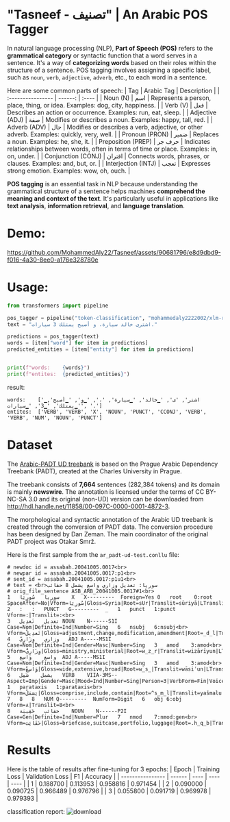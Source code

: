 # "Tasneef - تصنيف" | An Arabic POS Tagger
In natural language processing (NLP), **Part of Speech (POS)** refers to the **grammatical category** or syntactic function that a word serves in a sentence. It's a way of **categorizing words** based on their roles within the structure of a sentence. POS tagging involves assigning a specific label, such as `noun`, `verb`, `adjective`, `adverb`, etc., to each word in a sentence.

Here are some common parts of speech:
| Tag              | Arabic Tag | Description |
| :---------------- | ------: | :---- |
| Noun (N)        |   اسم   | Represents a person, place, thing, or idea. Examples: dog, city, happiness. |
| Verb (V)           |   فعل   | Describes an action or occurrence. Examples: run, eat, sleep. |
| Adjective (ADJ)    |  صفة   | Modifies or describes a noun. Examples: happy, tall, red. |
| Adverb (ADV) |  حال   | Modifies or describes a verb, adjective, or other adverb. Examples: quickly, very, well. |
| Pronoun (PRON) |  ضمير   | Replaces a noun. Examples: he, she, it. |
| Preposition (PREP) |  حرف جر   | Indicates relationships between words, often in terms of time or place. Examples: in, on, under. |
| Conjunction (CONJ) |  اقتران   | Connects words, phrases, or clauses. Examples: and, but, or. |
| Interjection (INTJ) |  تعجب   | Expresses strong emotion. Examples: wow, oh, ouch. |

**POS tagging** is an essential task in NLP because understanding the grammatical structure of a sentence helps machines **comprehend the meaning and context of the text**. It's particularly useful in applications like **text analysis**, **information retrieval**, and **language translation**.

# Demo:


https://github.com/MohammedAly22/Tasneef/assets/90681796/e8d9dbd9-f016-4a30-8ee0-a176e328780e



# Usage:
```python
from transformers import pipeline

pos_tagger = pipeline("token-classification", "mohammedaly2222002/xlm-roberta-base-finetuned-ud-arabic")
text = "اشترى خالد سيارة، و أصبح يمتلك 3 سيارات."

predictions = pos_tagger(text)
words = [item["word"] for item in predictions]
predicted_entities = [item["entity"] for item in predictions]


print(f"words:    {words}")
print(f"entites:  {predicted_entities}")
```

result:
```
words:    ['▁اشتر', 'ى', '▁خالد', '▁سيارة', '،', '▁و', '▁أصبح', '▁يمتلك', '▁3', '▁سيارات', '.']
entites:  ['VERB', 'VERB', 'X', 'NOUN', 'PUNCT', 'CCONJ', 'VERB', 'VERB', 'NUM', 'NOUN', 'PUNCT']
```

# Dataset
The [Arabic-PADT UD treebank](https://github.com/UniversalDependencies/UD_Arabic-PADT) is based on the Prague Arabic Dependency Treebank (PADT), created at the Charles University in Prague.

The treebank consists of **7,664** sentences (282,384 tokens) and its domain is mainly **newswire**. The annotation is licensed under the terms of CC BY-NC-SA 3.0 and its original (non-UD) version can be downloaded from http://hdl.handle.net/11858/00-097C-0000-0001-4872-3.

The morphological and syntactic annotation of the Arabic UD treebank is created through the conversion of PADT data. The conversion procedure has been designed by Dan Zeman. The main coordinator of the original PADT project was Otakar Smrž.

Here is the first sample from the `ar_padt-ud-test.conllu` file:
```
# newdoc id = assabah.20041005.0017<br>
# newpar id = assabah.20041005.0017:p1<br>
# sent_id = assabah.20041005.0017:p1u1<br>
# text = <br>سوريا: تعديل وزاري واسع يشمل 8 حقائب
# orig_file_sentence ASB_ARB_20041005.0017#1<br>
1	سوريا	سُورِيَا	X	X---------	Foreign=Yes	0	root	0:root	SpaceAfter=No|Vform=سُورِيَا|Gloss=Syria|Root=sUr|Translit=sūriyā|LTranslit=sūriyā<br>
2	:	:	PUNCT	G---------	_	1	punct	1:punct	Vform=:|Translit=:<br>
3	تعديل	تَعدِيل	NOUN	N------S1I	Case=Nom|Definite=Ind|Number=Sing	6	nsubj	6:nsubj<br>	Vform=تَعدِيلٌ|Gloss=adjustment,change,modification,amendment|Root=_d_l|Translit=taʿdīlun|LTranslit=tadīl<br>
4	وزاري	وِزَارِيّ	ADJ	A-----MS1I	Case=Nom|Definite=Ind|Gender=Masc|Number=Sing	3	amod	3:amod<br>	Vform=وِزَارِيٌّ|Gloss=ministry,ministerial|Root=w_z_r|Translit=wizārīyun|LTranslit=wizārīy<br>
5	واسع	وَاسِع	ADJ	A-----MS1I	Case=Nom|Definite=Ind|Gender=Masc|Number=Sing	3	amod	3:amod<br>	Vform=وَاسِعٌ|Gloss=wide,extensive,broad|Root=w_s_|Translit=wāsiʿun|LTranslit=wāsi<br>
6	يشمل	شَمِل	VERB	VIIA-3MS--	Aspect=Imp|Gender=Masc|Mood=Ind|Number=Sing|Person=3|VerbForm=Fin|Voice=Act	1	parataxis	1:parataxis<br>	Vform=يَشمَلُ|Gloss=comprise,include,contain|Root=^s_m_l|Translit=yašmalu|LTranslit=šamil<br>
7	8	8	NUM	Q---------	NumForm=Digit	6	obj	6:obj	Vform=٨|Translit=8<br>
8	حقائب	حَقِيبَة	NOUN	N------P2I	Case=Gen|Definite=Ind|Number=Plur	7	nmod	7:nmod:gen<br>	Vform=حَقَائِبَ|Gloss=briefcase,suitcase,portfolio,luggage|Root=.h_q_b|Translit=ḥaqāʾiba|LTranslit=ḥaqībat<br>
```

# Results
Here is the table of results after fine-tuning for 3 epochs:
| Epoch              | Training Loss | Validation Loss | F1 | Accuracy |
| ---------------- | ------ | ---- |  ---- |  ---- |
| 1 | 0.188700 | 0.113953 | 0.958816 | 0.971454 |
| 2 | 0.090000 | 0.090725 | 0.966489 | 0.976796 |
| 3 | 0.055800 | 0.091719 | 0.969978 | 0.979393 |

classification report:
![download](https://github.com/MohammedAly22/Tasneef/assets/90681796/eb9857e7-5bc0-460f-b3d6-ef31c94c68b1)
